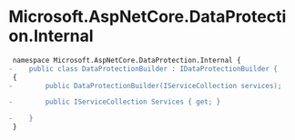 # Microsoft.AspNetCore.DataProtection.Internal

``` diff
 namespace Microsoft.AspNetCore.DataProtection.Internal {
-    public class DataProtectionBuilder : IDataProtectionBuilder {
 {
-        public DataProtectionBuilder(IServiceCollection services);

-        public IServiceCollection Services { get; }

-    }
 }
```
